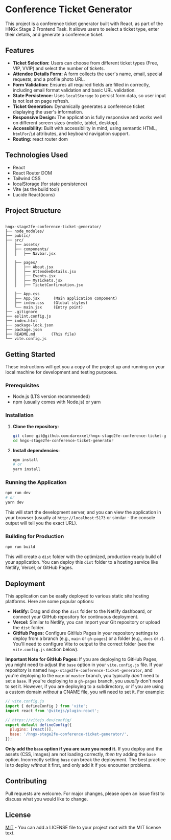 # Conference Ticket Generator

This project is a conference ticket generator built with React, as part of the HNGx Stage 2 Frontend Task.  It allows users to select a ticket type, enter their details, and generate a conference ticket.

## Features

* **Ticket Selection:** Users can choose from different ticket types (Free, VIP, VVIP) and select the number of tickets.
* **Attendee Details Form:**  A form collects the user's name, email, special requests, and a profile photo URL.
* **Form Validation:**  Ensures all required fields are filled in correctly, including email format validation and basic URL validation.
* **State Persistence:**  Uses `localStorage` to persist form data, so user input is not lost on page refresh.
* **Ticket Generation:**  Dynamically generates a conference ticket displaying the user's information.
* **Responsive Design:**  The application is fully responsive and works well on different screen sizes (mobile, tablet, desktop).
* **Accessibility:**  Built with accessibility in mind, using semantic HTML, `htmlFor`/`id` attributes, and keyboard navigation support.
* **Routing:** react router dom

## Technologies Used

* React
* React Router DOM
* Tailwind CSS
* localStorage (for state persistence)
* Vite (as the build tool)
* Lucide React(icons)

## Project Structure

```text

hngx-stage2fe-conference-ticket-generator/
├── node_modules/
├── public/
├── src/
│   ├── assets/    
│   ├── components/
│   │   ├── Navbar.jsx
│
│   ├── pages/
│   │   ├── About.jsx
│   │   ├── AttendeeDetails.jsx
│   │   ├── Events.jsx
│   │   ├── MyTickets.jsx
│   │   ├── TicketConfirmation.jsx
│
│   ├── App.css
│   ├── App.jsx      (Main application component)
│   ├── index.css    (Global styles)
│   └── main.jsx     (Entry point)
├── .gitignore
├── eslint.config.js
├── index.html
├── package-lock.json
├── package.json
├── README.md       (This file)
└── vite.config.js

```

## Getting Started

These instructions will get you a copy of the project up and running on your local machine for development and testing purposes.

### Prerequisites

* Node.js (LTS version recommended)
* npm (usually comes with Node.js) or yarn

### Installation

1. **Clone the repository:**

    ```bash
    git clone git@github.com:darexxel/hngx-stage2fe-conference-ticket-generator.git
    cd hngx-stage2fe-conference-ticket-generator
    ```

2. **Install dependencies:**

    ```bash
    npm install
    # or
    yarn install
    ```

### Running the Application

```bash
npm run dev
# or
yarn dev
```

This will start the development server, and you can view the application in your browser (usually at `http://localhost:5173` or similar - the console output will tell you the exact URL).

### Building for Production

```bash
npm run build

```

This will create a `dist` folder with the optimized, production-ready build of your application.  You can deploy this `dist` folder to a hosting service like Netlify, Vercel, or GitHub Pages.

## Deployment

This application can be easily deployed to various static site hosting platforms.  Here are some popular options:

* **Netlify:** Drag and drop the `dist` folder to the Netlify dashboard, or connect your GitHub repository for continuous deployment.
* **Vercel:** Similar to Netlify, you can import your Git repository or upload the `dist` folder.
* **GitHub Pages:**  Configure GitHub Pages in your repository settings to deploy from a branch (e.g., `main` or `gh-pages`) or a folder (e.g., `docs` or `/`).  You'll need to configure Vite to output to the correct folder (see the `vite.config.js` section below).

**Important Note for GitHub Pages:** If you are deploying to GitHub Pages, you might need to adjust the `base` option in your `vite.config.js` file. If your repository is named `hngx-stage2fe-conference-ticket-generator`, and you're deploying to the `main` or `master` branch, you typically *don't* need to set a `base`.  If you're deploying to a `gh-pages` branch, you *usually* don't need to set it. However, if you are deploying to a subdirectory, or if you are using a custom domain *without* a CNAME file, you *will* need to set it.  For example:

```javascript
// vite.config.js
import { defineConfig } from 'vite';
import react from '@vitejs/plugin-react';

// https://vitejs.dev/config/
export default defineConfig({
  plugins: [react()],
  base: '/hngx-stage2fe-conference-ticket-generator/', 
});

```

**Only add the `base` option if you are sure you need it.**  If you deploy and the assets (CSS, images) are not loading correctly, *then* try adding the `base` option.  Incorrectly setting `base` can break the deployment.  The best practice is to deploy *without* it first, and only add it if you encounter problems.

## Contributing

Pull requests are welcome. For major changes, please open an issue first to discuss what you would like to change.

## License

[MIT](https://choosealicense.com/licenses/mit/) -  You can add a LICENSE file to your project root with the MIT license text.
